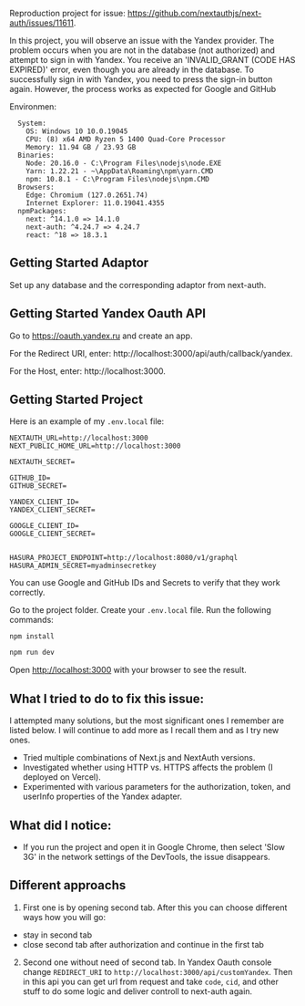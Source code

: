 Reproduction project for issue: https://github.com/nextauthjs/next-auth/issues/11611.

In this project, you will observe an issue with the Yandex provider. The problem occurs when you are not in the database (not authorized) and attempt to sign in with Yandex. You receive an 'INVALID_GRANT (CODE HAS EXPIRED)' error, even though you are already in the database. To successfully sign in with Yandex, you need to press the sign-in button again. However, the process works as expected for Google and GitHub

Environmen:
```
  System:
    OS: Windows 10 10.0.19045
    CPU: (8) x64 AMD Ryzen 5 1400 Quad-Core Processor
    Memory: 11.94 GB / 23.93 GB
  Binaries:
    Node: 20.16.0 - C:\Program Files\nodejs\node.EXE
    Yarn: 1.22.21 - ~\AppData\Roaming\npm\yarn.CMD
    npm: 10.8.1 - C:\Program Files\nodejs\npm.CMD
  Browsers:
    Edge: Chromium (127.0.2651.74)
    Internet Explorer: 11.0.19041.4355
  npmPackages:
    next: ^14.1.0 => 14.1.0
    next-auth: ^4.24.7 => 4.24.7
    react: ^18 => 18.3.1
```
## Getting Started Adaptor
Set up any database and the corresponding adaptor from next-auth.

## Getting Started Yandex Oauth API
Go to https://oauth.yandex.ru and create an app.

For the Redirect URI, enter: http://localhost:3000/api/auth/callback/yandex.

For the Host, enter: http://localhost:3000.

## Getting Started Project
Here is an example of my `.env.local` file:
```
NEXTAUTH_URL=http://localhost:3000
NEXT_PUBLIC_HOME_URL=http://localhost:3000

NEXTAUTH_SECRET=

GITHUB_ID=
GITHUB_SECRET=

YANDEX_CLIENT_ID=
YANDEX_CLIENT_SECRET=

GOOGLE_CLIENT_ID=
GOOGLE_CLIENT_SECRET=


HASURA_PROJECT_ENDPOINT=http://localhost:8080/v1/graphql
HASURA_ADMIN_SECRET=myadminsecretkey

```
You can use Google and GitHub IDs and Secrets to verify that they work correctly.

Go to the project folder. Create your `.env.local` file. Run the following commands:
```
npm install
```

```bash
npm run dev
```

Open [http://localhost:3000](http://localhost:3000) with your browser to see the result.

## What I tried to do to fix this issue: 
I attempted many solutions, but the most significant ones I remember are listed below. I will continue to add more as I recall them and as I try new ones.

- Tried multiple combinations of Next.js and NextAuth versions.
- Investigated whether using HTTP vs. HTTPS affects the problem (I deployed on Vercel).
- Experimented with various parameters for the authorization, token, and userInfo properties of the Yandex adapter.

## What did I notice:
- If you run the project and open it in Google Chrome, then select 'Slow 3G' in the network settings of the DevTools, the issue disappears.

## Different approachs

1) First one is by opening second tab. After this you can choose different ways how you will go:
- stay in second tab 
- close second tab after authorization and continue in the first tab

2) Second one without need of second tab. In Yandex Oauth console change `REDIRECT_URI` to `http://localhost:3000/api/customYandex`. Then in this api you can get url from request and take `code`, `cid`, and other stuff to do some logic and deliver controll to next-auth again. 
  
